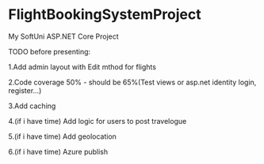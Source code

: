 # FlightBookingSystemProject
My SoftUni ASP.NET Core Project

TODO before presenting:

1.Add admin layout with Edit mthod for flights

2.Code coverage 50% - should be 65%(Test views or asp.net identity login, register...)

3.Add caching

4.(if i have time) Add logic for users to post travelogue

5.(if i have time) Add geolocation

6.(if i have time) Azure publish
